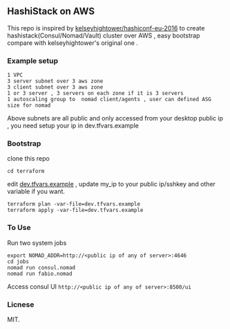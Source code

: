 ## HashiStack on AWS

This repo is inspired by [kelseyhightower/hashiconf-eu-2016](https://github.com/kelseyhightower/hashiconf-eu-2016) to create hashistack(Consul/Nomad/Vault) cluster over AWS , easy bootstrap compare with  kelseyhightower's original one . 

### Example setup
```
1 VPC
3 server subnet over 3 aws zone
3 client subnet over 3 aws zone
1 or 3 server , 3 servers on each zone if it is 3 servers
1 autoscaling group to  nomad client/agents , user can defined ASG size for nomad
```
Above subnets are all public and only accessed from your desktop public ip , you need setup your ip in dev.tfvars.example

### Bootstrap
clone this repo
```
cd terraform
```

edit [dev.tfvars.example](terraform/dev.tfvars.example) , update my_ip to your public ip/sshkey and other variable if you want.

```
terraform plan -var-file=dev.tfvars.example
terraform apply -var-file=dev.tfvars.example
```

### To Use

Run two system jobs
```
export NOMAD_ADDR=http://<public ip of any of server>:4646
cd jobs
nomad run consul.nomad
nomad run fabio.nomad
```
Access consul UI
`http://<public ip of any of server>:8500/ui`

### Licnese
MIT.